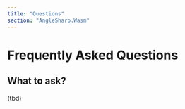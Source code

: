 ```yaml
---
title: "Questions"
section: "AngleSharp.Wasm"
---
```

# Frequently Asked Questions

## What to ask?

(tbd)
